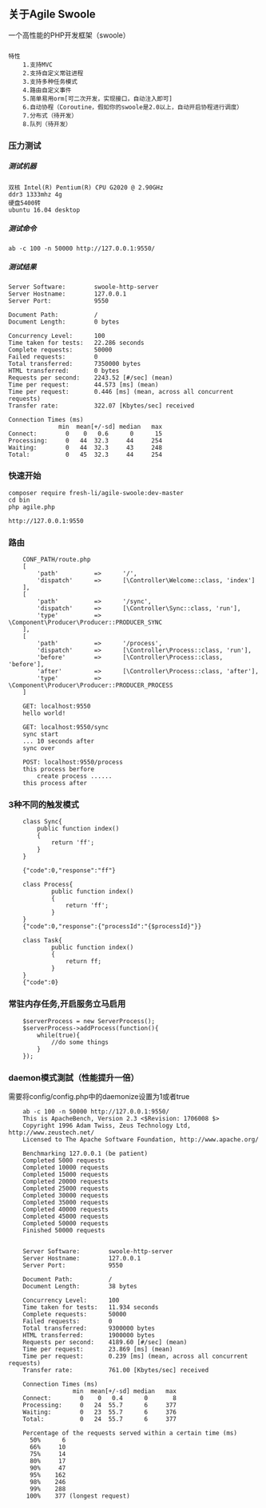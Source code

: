 ## 关于Agile Swoole

一个高性能的PHP开发框架（swoole）

###
    特性
        1.支持MVC
        2.支持自定义常驻进程
        3.支持多种任务模式
        4.路由自定义事件
        5.简单易用orm[可二次开发，实现接口，自动注入即可]
        6.自动协程（Coroutine，假如你的swoole是2.0以上，自动开启协程进行调度）
        7.分布式（待开发）
        8.队列（待开发）
        
### 压力测试

##### 测试机器
     
    双核 Intel(R) Pentium(R) CPU G2020 @ 2.90GHz
    ddr3 1333mhz 4g
    硬盘5400转
    ubuntu 16.04 desktop
    
##### 测试命令

    ab -c 100 -n 50000 http://127.0.0.1:9550/
    
##### 测试结果

    Server Software:        swoole-http-server
    Server Hostname:        127.0.0.1
    Server Port:            9550
    
    Document Path:          /
    Document Length:        0 bytes
    
    Concurrency Level:      100
    Time taken for tests:   22.286 seconds
    Complete requests:      50000
    Failed requests:        0
    Total transferred:      7350000 bytes
    HTML transferred:       0 bytes
    Requests per second:    2243.52 [#/sec] (mean)
    Time per request:       44.573 [ms] (mean)
    Time per request:       0.446 [ms] (mean, across all concurrent requests)
    Transfer rate:          322.07 [Kbytes/sec] received
    
    Connection Times (ms)
                  min  mean[+/-sd] median   max
    Connect:        0    0   0.6      0      15
    Processing:     0   44  32.3     44     254
    Waiting:        0   44  32.3     43     248
    Total:          0   45  32.3     44     254
   
        
### 快速开始

    composer require fresh-li/agile-swoole:dev-master
    cd bin
    php agile.php
    
    http://127.0.0.1:9550
	
### 路由

```
    CONF_PATH/route.php
    [
        'path'          =>      '/',
        'dispatch'      =>      [\Controller\Welcome::class, 'index']
    ],
    [
        'path'          =>      '/sync',
        'dispatch'      =>      [\Controller\Sync::class, 'run'],
        'type'          =>      \Component\Producer\Producer::PRODUCER_SYNC
    ],
    [
        'path'          =>      '/process',
        'dispatch'      =>      [\Controller\Process::class, 'run'],
        'before'        =>      [\Controller\Process::class, 'before'],
        'after'         =>      [\Controller\Process::class, 'after'],
        'type'          =>      \Component\Producer\Producer::PRODUCER_PROCESS
    ]
    
    GET: localhost:9550
    hello world!
    
    GET: localhost:9550/sync
    sync start
    ... 10 seconds after
    sync over
    
    POST: localhost:9550/process
    this process berfore
        create process ......
    this process after
```

### 3种不同的触发模式
```
    class Sync{
        public function index()
        {
            return 'ff';
        }
    }
    
    {"code":0,"response":"ff"}
    
    class Process{
            public function index()
            {
                return 'ff';
            }
    }
    {"code":0,"response":{"processId":"{$processId}"}}
    
    class Task{
            public function index()
            {
                return ff;
            }
    }
    {"code":0}
```

### 常驻内存任务,开启服务立马启用
    
```
    $serverProcess = new ServerProcess();
    $serverProcess->addProcess(function(){
        while(true){
            //do some things
        }
    });
```


### daemon模式測試（性能提升一倍）
需要将config/config.php中的daemonize设置为1或者true
```
    ab -c 100 -n 50000 http://127.0.0.1:9550/
    This is ApacheBench, Version 2.3 <$Revision: 1706008 $>
    Copyright 1996 Adam Twiss, Zeus Technology Ltd, http://www.zeustech.net/
    Licensed to The Apache Software Foundation, http://www.apache.org/
    
    Benchmarking 127.0.0.1 (be patient)
    Completed 5000 requests
    Completed 10000 requests
    Completed 15000 requests
    Completed 20000 requests
    Completed 25000 requests
    Completed 30000 requests
    Completed 35000 requests
    Completed 40000 requests
    Completed 45000 requests
    Completed 50000 requests
    Finished 50000 requests
    
    
    Server Software:        swoole-http-server
    Server Hostname:        127.0.0.1
    Server Port:            9550
    
    Document Path:          /
    Document Length:        38 bytes
    
    Concurrency Level:      100
    Time taken for tests:   11.934 seconds
    Complete requests:      50000
    Failed requests:        0
    Total transferred:      9300000 bytes
    HTML transferred:       1900000 bytes
    Requests per second:    4189.60 [#/sec] (mean)
    Time per request:       23.869 [ms] (mean)
    Time per request:       0.239 [ms] (mean, across all concurrent requests)
    Transfer rate:          761.00 [Kbytes/sec] received
    
    Connection Times (ms)
                  min  mean[+/-sd] median   max
    Connect:        0    0   0.4      0       8
    Processing:     0   24  55.7      6     377
    Waiting:        0   23  55.7      6     376
    Total:          0   24  55.7      6     377
    
    Percentage of the requests served within a certain time (ms)
      50%      6
      66%     10
      75%     14
      80%     17
      90%     47
      95%    162
      98%    246
      99%    288
     100%    377 (longest request)

```
